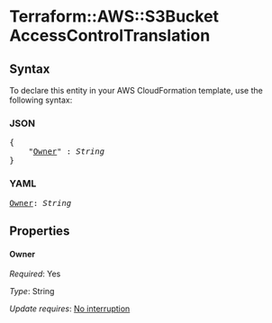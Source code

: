 # Terraform::AWS::S3Bucket AccessControlTranslation

## Syntax

To declare this entity in your AWS CloudFormation template, use the following syntax:

### JSON

<pre>
{
    "<a href="#owner" title="Owner">Owner</a>" : <i>String</i>
}
</pre>

### YAML

<pre>
<a href="#owner" title="Owner">Owner</a>: <i>String</i>
</pre>

## Properties

#### Owner

_Required_: Yes

_Type_: String

_Update requires_: [No interruption](https://docs.aws.amazon.com/AWSCloudFormation/latest/UserGuide/using-cfn-updating-stacks-update-behaviors.html#update-no-interrupt)

